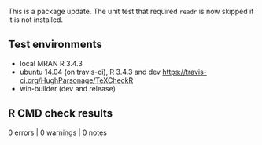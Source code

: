 This is a package update. The unit test that required `readr` is now skipped if it is not installed.

## Test environments
* local MRAN R 3.4.3
* ubuntu 14.04 (on travis-ci), R 3.4.3 and dev <https://travis-ci.org/HughParsonage/TeXCheckR>
* win-builder (dev and release)

## R CMD check results

0 errors | 0 warnings | 0 notes

